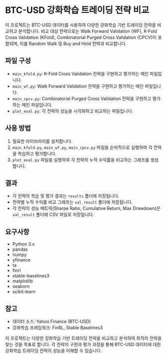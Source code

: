 # BTC-USD 강화학습 트레이딩 전략 비교

이 프로젝트는 BTC-USD 데이터를 사용하여 다양한 강화학습 기반 트레이딩 전략을 비교하고 분석합니다. 비교 대상 전략으로는 Walk Forward Validation (WF), K-Fold Cross Validation (KFold), Combinatorial Purged Cross Validation (CPCV)이 포함되며, 이를 Random Walk 및 Buy and Hold 전략과 비교합니다.

## 파일 구성

- `main_kfold.py`: K-Fold Cross Validation 전략을 구현하고 평가하는 메인 파일입니다.
- `main_wf.py`: Walk Forward Validation 전략을 구현하고 평가하는 메인 파일입니다.
- `main_cpcv.py`: Combinatorial Purged Cross Validation 전략을 구현하고 평가하는 메인 파일입니다.
- `plot_eval.py`: 각 전략의 성능을 시각화하고 비교하는 파일입니다.

## 사용 방법

1. 필요한 라이브러리를 설치합니다.
2. `main_kfold.py`, `main_wf.py`, `main_cpcv.py` 파일을 순차적으로 실행하여 각 전략을 학습하고 평가합니다.
3. `plot_eval.py` 파일을 실행하여 각 전략의 누적 수익률을 비교하는 그래프를 생성합니다.

## 결과

- 각 전략의 학습 및 평가 결과는 `results` 폴더에 저장됩니다.
- 전략별 누적 수익률 비교 그래프는 `val_result` 폴더에 저장됩니다.
- 각 전략의 성능 메트릭(Sharpe Ratio, Cumulative Return, Max Drawdown)은 `val_result` 폴더에 CSV 파일로 저장됩니다.

## 요구사항

- Python 3.x
- pandas
- numpy
- yfinance
- ta
- finrl
- stable-baselines3
- matplotlib
- seaborn
- scikit-learn

## 참고

- 데이터 소스: Yahoo Finance (BTC-USD)
- 강화학습 프레임워크: FinRL, Stable Baselines3

이 프로젝트는 다양한 강화학습 기반 트레이딩 전략을 비교하고 분석하여 최적의 전략을 찾는 것을 목표로 합니다. 각 전략의 구현과 평가 과정을 통해 BTC-USD 데이터에 대한 강화학습 트레이딩 전략의 성능을 이해할 수 있습니다.
